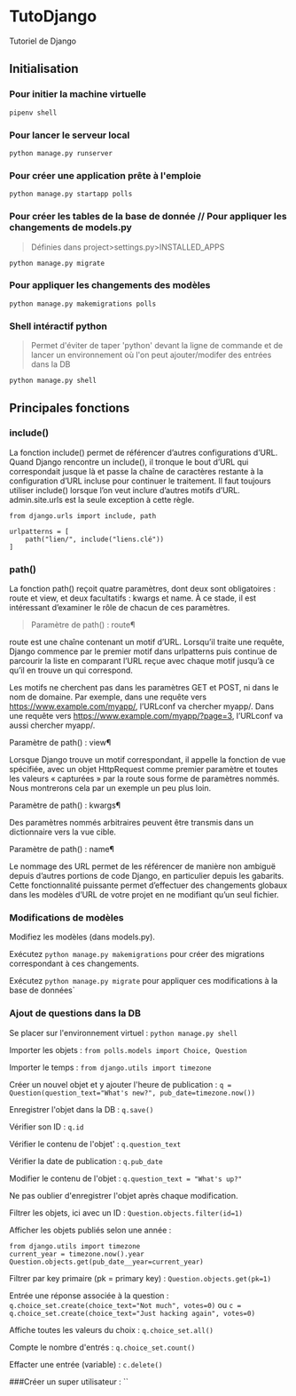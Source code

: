 # TutoDjango

Tutoriel de Django

## Initialisation

### Pour initier la machine virtuelle

`pipenv shell`

### Pour lancer le serveur local

`python manage.py runserver`

### Pour créer une application prête à l'emploie

`python manage.py startapp polls`

### Pour créer les tables de la base de donnée // Pour appliquer les changements de models.py

> Définies dans project>settings.py>INSTALLED_APPS

`python manage.py migrate`

### Pour appliquer les changements des modèles

`python manage.py makemigrations polls`

### Shell intéractif python

> Permet d'éviter de taper 'python' devant la ligne de commande et de lancer un environnement où l'on peut ajouter/modifer des entrées dans la DB

`python manage.py shell`

## Principales fonctions

### include()

La fonction include() permet de référencer d’autres configurations d’URL. Quand Django rencontre un include(), il tronque le bout d’URL qui correspondait jusque là et passe la chaîne de caractères restante à la configuration d’URL incluse pour continuer le traitement.
Il faut toujours utiliser include() lorsque l’on veut inclure d’autres motifs d’URL. admin.site.urls est la seule exception à cette règle.

```
from django.urls import include, path

urlpatterns = [
    path("lien/", include("liens.clé"))
]
```

### path()

La fonction path() reçoit quatre paramètres, dont deux sont obligatoires : route et view, et deux facultatifs : kwargs et name. À ce stade, il est intéressant d’examiner le rôle de chacun de ces paramètres.

> Paramètre de path() : route¶

route est une chaîne contenant un motif d’URL. Lorsqu’il traite une requête, Django commence par le premier motif dans urlpatterns puis continue de parcourir la liste en comparant l’URL reçue avec chaque motif jusqu’à ce qu’il en trouve un qui correspond.

Les motifs ne cherchent pas dans les paramètres GET et POST, ni dans le nom de domaine. Par exemple, dans une requête vers https://www.example.com/myapp/, l’URLconf va chercher myapp/. Dans une requête vers https://www.example.com/myapp/?page=3, l’URLconf va aussi chercher myapp/.

Paramètre de path() : view¶

Lorsque Django trouve un motif correspondant, il appelle la fonction de vue spécifiée, avec un objet HttpRequest comme premier paramètre et toutes les valeurs « capturées » par la route sous forme de paramètres nommés. Nous montrerons cela par un exemple un peu plus loin.

Paramètre de path() : kwargs¶

Des paramètres nommés arbitraires peuvent être transmis dans un dictionnaire vers la vue cible.

Paramètre de path() : name¶

Le nommage des URL permet de les référencer de manière non ambiguë depuis d’autres portions de code Django, en particulier depuis les gabarits. Cette fonctionnalité puissante permet d’effectuer des changements globaux dans les modèles d’URL de votre projet en ne modifiant qu’un seul fichier.

### Modifications de modèles

Modifiez les modèles (dans models.py).

Exécutez `python manage.py makemigrations` pour créer des migrations correspondant à ces changements.

Exécutez `python manage.py migrate` pour appliquer ces modifications à la base de données`

### Ajout de questions dans la DB

Se placer sur l'environnement virtuel :
`python manage.py shell`

Importer les objets :
`from polls.models import Choice, Question`

Importer le temps :
`from django.utils import timezone`

Créer un nouvel objet et y ajouter l'heure de publication :
`q = Question(question_text="What's new?", pub_date=timezone.now())`

Enregistrer l'objet dans la DB :
`q.save()`

Vérifier son ID :
`q.id`

Vérifier le contenu de l'objet' :
`q.question_text`

Vérifier la date de publication :
`q.pub_date`

Modifier le contenu de l'objet :
`q.question_text = "What's up?"`

Ne pas oublier d'enregistrer l'objet après chaque modification.

Filtrer les objets, ici avec un ID :
`Question.objects.filter(id=1)`

Afficher les objets publiés selon une année :

```
from django.utils import timezone
current_year = timezone.now().year
Question.objects.get(pub_date__year=current_year)
```

Filtrer par key primaire (pk = primary key) :
`Question.objects.get(pk=1)`

Entrée une réponse associée à la question :
`q.choice_set.create(choice_text="Not much", votes=0)` ou `c = q.choice_set.create(choice_text="Just hacking again", votes=0)`

Affiche toutes les valeurs du choix :
`q.choice_set.all()`

Compte le nombre d'entrés :
`q.choice_set.count()`

Effacter une entrée (variable) :
`c.delete()`


###Créer un super utilisateur :
``